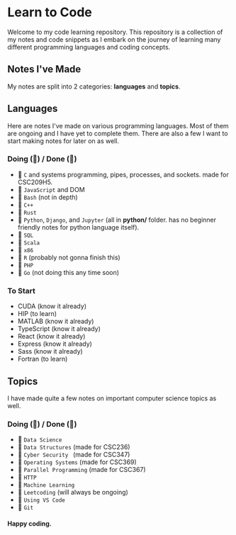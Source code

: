 # Learn to Code

Welcome to my code learning repository. This repository is a collection of my notes and code snippets as I embark on the journey of learning many different programming languages and coding concepts.


## Notes I've Made
My notes are split into 2 categories: **languages** and **topics**.

## Languages
Here are notes I've made on various programming languages. Most of them are ongoing and I have yet to complete them. There are also a few I want to start making notes for later on as well.
### Doing (🚧) / Done (🏁)
- 🏁 `C` and systems programming, pipes, processes, and sockets. made for CSC209H5.
- 🏁 `JavaScript` and DOM
- 🏁 `Bash` (not in depth)
- 🚧 `C++` 
- 🚧 `Rust` 
- 🚧 `Python`, `Django`, and `Jupyter` (all in **python/** folder. has no beginner friendly notes for python language itself). 
- 🚧 `SQL`
- 🚧 `Scala`
- 🚧 `x86`
- 🚧 `R` (probably not gonna finish this)
- 🚧 `PHP`
- 🚧 `Go` (not doing this any time soon)

### To Start
- CUDA (know it already)
- HIP (to learn)
- MATLAB (know it already)
- TypeScript (know it already)
- React (know it already)
- Express (know it already)
- Sass (know it already)
- Fortran (to learn)

## Topics
I have made quite a few notes on important computer science topics as well.
### Doing (🚧) / Done (🏁)
- 🏁 `Data Science`
- 🚧 `Data Structures` (made for CSC236)
- 🚧 `Cyber Security ` (made for CSC347)
- 🚧 `Operating Systems` (made for CSC369)
- 🚧 `Parallel Programming` (made for CSC367)
- 🚧 `HTTP`
- 🚧 `Machine Learning`
- 🚧 `Leetcoding` (will always be ongoing)
- 🏁 `Using VS Code`
- 🚧 `Git`


#### Happy coding.
